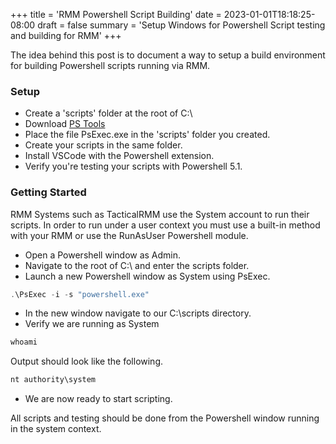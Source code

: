 +++
title = 'RMM Powershell Script Building'
date = 2023-01-01T18:18:25-08:00
draft = false
summary = 'Setup Windows for Powershell Script testing and building for RMM'
+++

The idea behind this post is to document a way to setup a build environment
for building Powershell scripts running via RMM.

### Setup

- Create a 'scripts' folder at the root of C:\
- Download [PS Tools](https://download.sysinternals.com/files/PSTools.zip)
- Place the file PsExec.exe in the 'scripts' folder you created.
- Create your scripts in the same folder.
- Install VSCode with the Powershell extension.
- Verify you're testing your scripts with Powershell 5.1.

### Getting Started

RMM Systems such as TacticalRMM use the System account to run their scripts. 
In order to run under a user context you must use a built-in method with your 
RMM or use the RunAsUser Powershell module.

- Open a Powershell window as Admin.
- Navigate to the root of C:\ and enter the scripts folder.
- Launch a new Powershell window as System using PsExec.
```powershell
.\PsExec -i -s "powershell.exe"
```
- In the new window navigate to our C:\scripts directory.
- Verify we are running as System
```powershell
whoami
```
Output should look like the following.
```powershell
nt authority\system
```
- We are now ready to start scripting.

All scripts and testing should be done from the Powershell window running in 
the system context.
